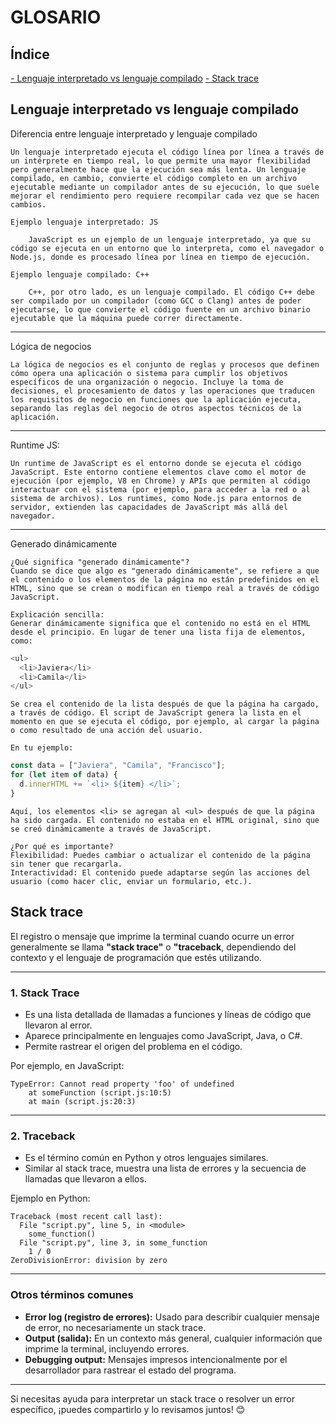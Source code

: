 # GLOSARIO

## Índice

[- Lenguaje interpretado vs lenguaje compilado](#lenguaje-interpretado-vs-lenguaje-compilado)
[- Stack trace](#stack-trace)

## Lenguaje interpretado vs lenguaje compilado

Diferencia entre lenguaje interpretado y lenguaje compilado

    Un lenguaje interpretado ejecuta el código línea por línea a través de un intérprete en tiempo real, lo que permite una mayor flexibilidad pero generalmente hace que la ejecución sea más lenta. Un lenguaje compilado, en cambio, convierte el código completo en un archivo ejecutable mediante un compilador antes de su ejecución, lo que suele mejorar el rendimiento pero requiere recompilar cada vez que se hacen cambios.

    Ejemplo lenguaje interpretado: JS

        JavaScript es un ejemplo de un lenguaje interpretado, ya que su código se ejecuta en un entorno que lo interpreta, como el navegador o Node.js, donde es procesado línea por línea en tiempo de ejecución.

    Ejemplo lenguaje compilado: C++

        C++, por otro lado, es un lenguaje compilado. El código C++ debe ser compilado por un compilador (como GCC o Clang) antes de poder ejecutarse, lo que convierte el código fuente en un archivo binario ejecutable que la máquina puede correr directamente.

---

Lógica de negocios

    La lógica de negocios es el conjunto de reglas y procesos que definen cómo opera una aplicación o sistema para cumplir los objetivos específicos de una organización o negocio. Incluye la toma de decisiones, el procesamiento de datos y las operaciones que traducen los requisitos de negocio en funciones que la aplicación ejecuta, separando las reglas del negocio de otros aspectos técnicos de la aplicación.

---

Runtime JS:

    Un runtime de JavaScript es el entorno donde se ejecuta el código JavaScript. Este entorno contiene elementos clave como el motor de ejecución (por ejemplo, V8 en Chrome) y APIs que permiten al código interactuar con el sistema (por ejemplo, para acceder a la red o al sistema de archivos). Los runtimes, como Node.js para entornos de servidor, extienden las capacidades de JavaScript más allá del navegador.

---

Generado dinámicamente

    ¿Qué significa "generado dinámicamente"?
    Cuando se dice que algo es "generado dinámicamente", se refiere a que el contenido o los elementos de la página no están predefinidos en el HTML, sino que se crean o modifican en tiempo real a través de código JavaScript.

    Explicación sencilla:
    Generar dinámicamente significa que el contenido no está en el HTML desde el principio. En lugar de tener una lista fija de elementos, como:

```javascript
<ul>
  <li>Javiera</li>
  <li>Camila</li>
</ul>
```

    Se crea el contenido de la lista después de que la página ha cargado, a través de código. El script de JavaScript genera la lista en el momento en que se ejecuta el código, por ejemplo, al cargar la página o como resultado de una acción del usuario.

    En tu ejemplo:

```javascript
const data = ["Javiera", "Camila", "Francisco"];
for (let item of data) {
  d.innerHTML += `<li> ${item} </li>`;
}
```

    Aquí, los elementos <li> se agregan al <ul> después de que la página ha sido cargada. El contenido no estaba en el HTML original, sino que se creó dinámicamente a través de JavaScript.

    ¿Por qué es importante?
    Flexibilidad: Puedes cambiar o actualizar el contenido de la página sin tener que recargarla.
    Interactividad: El contenido puede adaptarse según las acciones del usuario (como hacer clic, enviar un formulario, etc.).

## Stack trace

El registro o mensaje que imprime la terminal cuando ocurre un error generalmente se llama **"stack trace"** o **"traceback**, dependiendo del contexto y el lenguaje de programación que estés utilizando.

---

### **1. Stack Trace**

- Es una lista detallada de llamadas a funciones y líneas de código que llevaron al error.
- Aparece principalmente en lenguajes como JavaScript, Java, o C#.
- Permite rastrear el origen del problema en el código.

Por ejemplo, en JavaScript:

```plaintext
TypeError: Cannot read property 'foo' of undefined
    at someFunction (script.js:10:5)
    at main (script.js:20:3)
```

---

### **2. Traceback**

- Es el término común en Python y otros lenguajes similares.
- Similar al stack trace, muestra una lista de errores y la secuencia de llamadas que llevaron a ellos.

Ejemplo en Python:

```plaintext
Traceback (most recent call last):
  File "script.py", line 5, in <module>
    some_function()
  File "script.py", line 3, in some_function
    1 / 0
ZeroDivisionError: division by zero
```

---

### **Otros términos comunes**

- **Error log (registro de errores):** Usado para describir cualquier mensaje de error, no necesariamente un stack trace.
- **Output (salida):** En un contexto más general, cualquier información que imprime la terminal, incluyendo errores.
- **Debugging output:** Mensajes impresos intencionalmente por el desarrollador para rastrear el estado del programa.

---

Si necesitas ayuda para interpretar un stack trace o resolver un error específico, ¡puedes compartirlo y lo revisamos juntos! 😊
